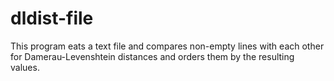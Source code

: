# dldist-file

This program eats a text file and compares non-empty lines with each other for Damerau-Levenshtein distances and orders them by the resulting values.
